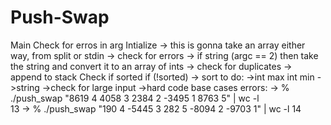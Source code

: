 # Push-Swap
Main
    Check for erros in arg
	Intialize
		-> this is gonna take an array either way, from split or stdin
		-> check for errors
		-> if string (argc == 2) then take the string and convert it to an array of ints
		-> check for duplicates
		-> append to stack
	Check if sorted
		if (!sorted) -> sort
to do:
	->int max int min
	->string
	->check for large input
	->hard code base cases
errors:
	->  % ./push_swap "8619 4 4058 3 2384 2 -3495 1 8763 5" | wc -l  
		13
	->  % ./push_swap "190 4 -5445 3 282 5 -8094 2  -9703 1" | wc -l
	14